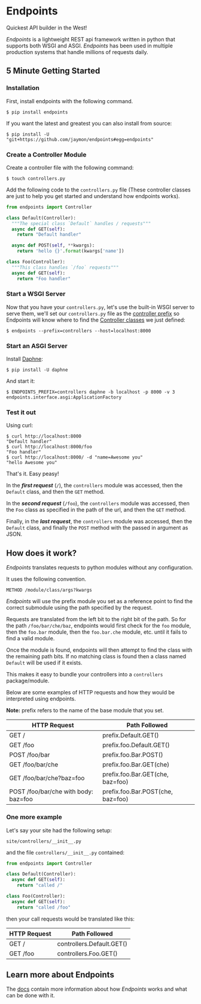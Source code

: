 # Endpoints

Quickest API builder in the West! 

_Endpoints_ is a lightweight REST api framework written in python that supports both WSGI and ASGI. _Endpoints_ has been used in multiple production systems that handle millions of requests daily.


## 5 Minute Getting Started

### Installation

First, install endpoints with the following command.

    $ pip install endpoints

If you want the latest and greatest you can also install from source:

    $ pip install -U "git+https://github.com/jaymon/endpoints#egg=endpoints"


### Create a Controller Module

Create a controller file with the following command:

    $ touch controllers.py

Add the following code to the `controllers.py` file (These controller classes are just to help you get started and understand how endpoints works).

```python
from endpoints import Controller

class Default(Controller):
  """The special class `Default` handles / requests"""
  async def GET(self):
    return "Default handler"

  async def POST(self, **kwargs):
    return 'hello {}'.format(kwargs['name'])

class Foo(Controller):
  """This class handles `/foo` requests"""
  async def GET(self):
    return "Foo handler"
```


### Start a WSGI Server

Now that you have your `controllers.py`, let's use the built-in WSGI server to serve them, we'll set our `controllers.py` file as the [controller prefix](docs/PREFIXES.md) so Endpoints will know where to find the [Controller classes](docs/CONTROLLERS.md) we just defined:

    $ endpoints --prefix=controllers --host=localhost:8000


### Start an ASGI Server

Install [Daphne](https://github.com/django/daphne):

    $ pip install -U daphne

And start it:

    $ ENDPOINTS_PREFIX=controllers daphne -b localhost -p 8000 -v 3 endpoints.interface.asgi:ApplicationFactory

### Test it out

Using curl:

    $ curl http://localhost:8000
    "Default handler"
    $ curl http://localhost:8000/foo
    "Foo handler"
    $ curl http://localhost:8000/ -d "name=Awesome you"
    "hello Awesome you"

That's it. Easy peasy!

In the ***first request*** (`/`), the `controllers` module was accessed, then the `Default` class, and then the `GET` method.

In the ***second request*** (`/foo`), the `controllers` module was accessed, then the `Foo` class as specified in the path of the url, and then the `GET` method.

Finally, in the ***last request***, the `controllers` module was accessed, then the `Default` class, and finally the `POST` method with the passed in argument as JSON.


## How does it work?

*Endpoints* translates requests to python modules without any configuration.

It uses the following convention.

    METHOD /module/class/args?kwargs

_Endpoints_ will use the prefix module you set as a reference point to find the correct submodule using the path specified by the request.

Requests are translated from the left bit to the right bit of the path.
So for the path `/foo/bar/che/baz`, endpoints would first check for the `foo` module, then the `foo.bar` module, then the `foo.bar.che` module, etc. until it fails to find a valid module.

Once the module is found, endpoints will then attempt to find the class with the remaining path bits. If no matching class is found then a class named `Default` will be used if it exists.

This makes it easy to bundle your controllers into a `controllers` package/module.

Below are some examples of HTTP requests and how they would be interpreted using endpoints.

**Note:** prefix refers to the name of the base module that you set.

|HTTP Request                           | Path Followed                     |
|---------------------------------------|---------------------------------- |
|GET /                                  | prefix.Default.GET()              |
|GET /foo                               | prefix.foo.Default.GET()          |
|POST /foo/bar                          | prefix.foo.Bar.POST()             |
|GET /foo/bar/che                       | prefix.foo.Bar.GET(che)           |
|GET /foo/bar/che?baz=foo               | prefix.foo.Bar.GET(che, baz=foo)  |
|POST /foo/bar/che with body: baz=foo   | prefix.foo.Bar.POST(che, baz=foo) |


### One more example

Let's say your site had the following setup:

    site/controllers/__init__.py

and the file `controllers/__init__.py` contained:

```python
from endpoints import Controller

class Default(Controller):
  async def GET(self):
    return "called /"

class Foo(Controller):
  async def GET(self):
    return "called /foo"
```

then your call requests would be translated like this:

|HTTP Request   | Path Followed             |
|-------------- | ------------------------- |
|GET /          | controllers.Default.GET() |
|GET /foo       | controllers.Foo.GET()     |


## Learn more about Endpoints

The [docs](https://github.com/jaymon/endpoints/tree/master/docs) contain more information about how _Endpoints_ works and what can be done with it.

